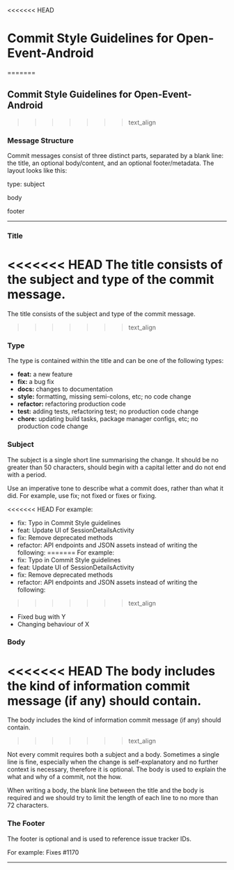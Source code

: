 <<<<<<< HEAD
# Commit Style Guidelines for Open-Event-Android
=======
## Commit Style Guidelines for Open-Event-Android
>>>>>>> text_align

### Message Structure
Commit messages consist of three distinct parts, separated by a blank line: the title, an optional body/content, and an optional footer/metadata. The layout looks like this:

type: subject

body

footer

***

### Title
<<<<<<< HEAD
The title consists of the subject and type of the commit message.
=======
The title consists of the subject and type of the commit message. 
>>>>>>> text_align

### Type
The type is contained within the title and can be one of the following types:

* **feat:** a new feature
* **fix:** a bug fix
* **docs:** changes to documentation
* **style:** formatting, missing semi-colons, etc; no code change
* **refactor:** refactoring production code
* **test:** adding tests, refactoring test; no production code change
* **chore:** updating build tasks, package manager configs, etc; no production code change

### Subject
The subject is a single short line summarising the change. It should be no greater than 50 characters, should begin with a capital letter and do not end with a period.

Use an imperative tone to describe what a commit does, rather than what it did. For example, use fix; not fixed or fixes or fixing.

<<<<<<< HEAD
For example:
- fix: Typo in Commit Style guidelines
- feat: Update UI of SessionDetailsActivity
- fix: Remove deprecated methods
- refactor: API endpoints and JSON assets
instead of writing the following:
=======
For example: 
- fix: Typo in Commit Style guidelines 
- feat: Update UI of SessionDetailsActivity
- fix: Remove deprecated methods
- refactor: API endpoints and JSON assets
instead of writing the following: 
>>>>>>> text_align
- Fixed bug with Y
- Changing behaviour of X

### Body
<<<<<<< HEAD
The body includes the kind of information commit message (if any) should contain.
=======
The body includes the kind of information commit message (if any) should contain. 
>>>>>>> text_align

Not every commit requires both a subject and a body. Sometimes a single line is fine, especially when the change is self-explanatory and no further context is necessary, therefore it is optional. The body is used to explain the what and why of a commit, not the how.

When writing a body, the blank line between the title and the body is required and we should try to limit the length of each line to no more than 72 characters.

### The Footer
The footer is optional and is used to reference issue tracker IDs.

For example:
Fixes #1170

***
